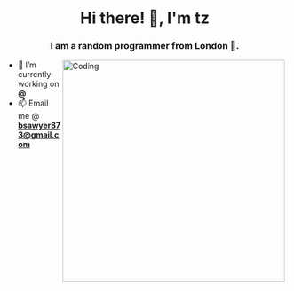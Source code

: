 <h1 align="center">Hi there! 👋, I'm tz</h1>
<h3 align="center">I am a random programmer from London 🤷.</h3>
<img align="right" alt="Coding" width="400" src="https://user-images.githubusercontent.com/74038190/225813708-98b745f2-7d22-48cf-9150-083f1b00d6c9.gif">

- 🔭 I’m currently working on **@**
- 📫 Email me @ **bsawyer873@gmail.com**
